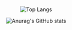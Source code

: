 ### 
<div align=center>

<!-- <img src="https://img.shields.io/badge/React-61DAFB?style=for-the-badge&logo=React&logoColor=white"> -->
 
![Top Langs](https://github-readme-stats.vercel.app/api/top-langs/?username=wkdtjdud&layout=Demo&theme=cobalt)
<!-- ![mazandi profile](http://mazandi.herokuapp.com/api?handle={handle}&theme=dark) -->
![Anurag's GitHub stats](https://github-readme-stats.vercel.app/api?username=wkdtjdud&show_icons=true&theme=radical)
